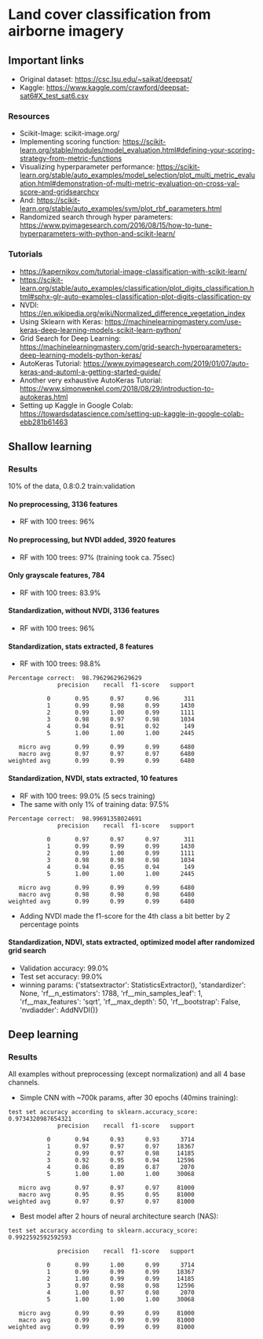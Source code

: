 # Land cover classification from airborne imagery

## Important links

* Original dataset: https://csc.lsu.edu/~saikat/deepsat/
* Kaggle: https://www.kaggle.com/crawford/deepsat-sat6#X_test_sat6.csv

### Resources

* Scikit-Image: scikit-image.org/
* Implementing scoring function: https://scikit-learn.org/stable/modules/model_evaluation.html#defining-your-scoring-strategy-from-metric-functions
* Visualizing hyperparameter performance: https://scikit-learn.org/stable/auto_examples/model_selection/plot_multi_metric_evaluation.html#demonstration-of-multi-metric-evaluation-on-cross-val-score-and-gridsearchcv
* And: https://scikit-learn.org/stable/auto_examples/svm/plot_rbf_parameters.html
* Randomized search through hyper parameters: https://www.pyimagesearch.com/2016/08/15/how-to-tune-hyperparameters-with-python-and-scikit-learn/

### Tutorials

* https://kapernikov.com/tutorial-image-classification-with-scikit-learn/
* https://scikit-learn.org/stable/auto_examples/classification/plot_digits_classification.html#sphx-glr-auto-examples-classification-plot-digits-classification-py
* NVDI: https://en.wikipedia.org/wiki/Normalized_difference_vegetation_index
* Using Sklearn with Keras: https://machinelearningmastery.com/use-keras-deep-learning-models-scikit-learn-python/
* Grid Search for Deep Learning: https://machinelearningmastery.com/grid-search-hyperparameters-deep-learning-models-python-keras/
* AutoKeras Tutorial: https://www.pyimagesearch.com/2019/01/07/auto-keras-and-automl-a-getting-started-guide/
* Another very exhaustive AutoKeras Tutorial: https://www.simonwenkel.com/2018/08/29/introduction-to-autokeras.html
* Setting up Kaggle in Google Colab: https://towardsdatascience.com/setting-up-kaggle-in-google-colab-ebb281b61463

## Shallow learning

### Results 

10% of the data, 0.8:0.2 train:validation

#### No preprocessing, 3136 features

* RF with 100 trees: 96% 

#### No preprocessing, but NVDI added, 3920 features

* RF with 100 trees: 97% (training took ca. 75sec)

#### Only grayscale features, 784

* RF with 100 trees: 83.9%

#### Standardization, without NVDI, 3136 features

* RF with 100 trees: 96%

#### Standardization, stats extracted, 8 features

* RF with 100 trees: 98.8%

```
Percentage correct:  98.79629629629629
              precision    recall  f1-score   support

           0       0.95      0.97      0.96       311
           1       0.99      0.98      0.99      1430
           2       0.99      1.00      0.99      1111
           3       0.98      0.97      0.98      1034
           4       0.94      0.91      0.92       149
           5       1.00      1.00      1.00      2445

   micro avg       0.99      0.99      0.99      6480
   macro avg       0.97      0.97      0.97      6480
weighted avg       0.99      0.99      0.99      6480
```

#### Standardization, NVDI, stats extracted, 10 features

* RF with 100 trees: 99.0% (5 secs training)
* The same with only 1% of training data: 97.5%

```
Percentage correct:  98.99691358024691
              precision    recall  f1-score   support

           0       0.97      0.97      0.97       311
           1       0.99      0.99      0.99      1430
           2       0.99      1.00      0.99      1111
           3       0.98      0.98      0.98      1034
           4       0.94      0.95      0.94       149
           5       1.00      1.00      1.00      2445

   micro avg       0.99      0.99      0.99      6480
   macro avg       0.98      0.98      0.98      6480
weighted avg       0.99      0.99      0.99      6480
```

* Adding NVDI made the f1-score for the 4th class a bit better by 2 percentage points

 #### Standardization, NDVI, stats extracted, optimized model after randomized grid search

* Validation accuracy: 99.0%
* Test set accuracy: 99.0%
* winning params: {'statsextractor': StatisticsExtractor(), 'standardizer': None, 'rf__n_estimators': 1788, 'rf__min_samples_leaf': 1, 'rf__max_features': 'sqrt', 'rf__max_depth': 50, 'rf__bootstrap': False, 'nvdiadder': AddNVDI()}

## Deep learning

### Results 

All examples without preprocessing (except normalization) and all 4 base channels.

* Simple CNN with ~700k params, after 30 epochs (40mins training):

```
test set accuracy according to sklearn.accuracy_score: 0.9734320987654321
              precision    recall  f1-score   support

           0       0.94      0.93      0.93      3714
           1       0.97      0.97      0.97     18367
           2       0.99      0.97      0.98     14185
           3       0.92      0.95      0.94     12596
           4       0.86      0.89      0.87      2070
           5       1.00      1.00      1.00     30068

   micro avg       0.97      0.97      0.97     81000
   macro avg       0.95      0.95      0.95     81000
weighted avg       0.97      0.97      0.97     81000
```

* Best model after 2 hours of neural architecture search (NAS): 

```
test set accuracy according to sklearn.accuracy_score: 0.9922592592592593

              precision    recall  f1-score   support

           0       0.99      1.00      0.99      3714
           1       0.99      0.99      0.99     18367
           2       1.00      0.99      0.99     14185
           3       0.97      0.98      0.98     12596
           4       1.00      0.97      0.98      2070
           5       1.00      1.00      1.00     30068

   micro avg       0.99      0.99      0.99     81000
   macro avg       0.99      0.99      0.99     81000
weighted avg       0.99      0.99      0.99     81000
```
